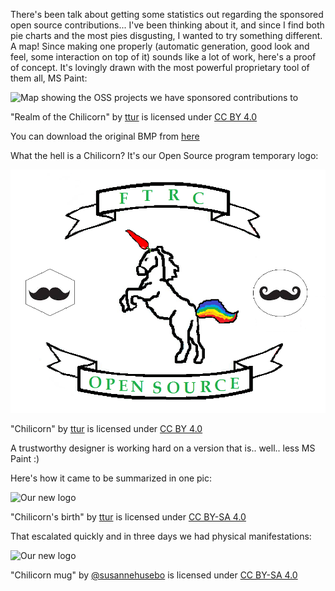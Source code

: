 
There's been talk about getting some statistics out regarding the sponsored open source contributions... I've been thinking about it, and since I find both pie charts and the most pies disgusting, I wanted to try something different. A map! Since making one properly (automatic generation, good look and feel, some interaction on top of it) sounds like a lot of work, here's a proof of concept. It's lovingly drawn with the most powerful proprietary tool of them all, MS Paint:

<div class="row text-center">
    <div class="col-sm-7">
        <img class="padded-img" src="/assets/img/realm_of_the_chilicorn.png" alt="Map showing the OSS projects we have sponsored contributions to" />
    </div>
</div>

"Realm of the Chilicorn" by [ttur](https://github.com/ttur) is licensed under [CC BY 4.0](https://creativecommons.org/licenses/by/4.0/)

You can download the original BMP from [here]()

What the hell is a Chilicorn? It's our Open Source program temporary logo:

<div class="row text-center">
    <div class="col-sm-7">
        <img class="padded-img" src="/assets/img/chilicorn.png" alt="Chilicorn" />
    </div>
</div>

"Chilicorn" by [ttur](https://github.com/ttur) is licensed under [CC BY 4.0](https://creativecommons.org/licenses/by/4.0/)

A trustworthy designer is working hard on a version that is.. well.. less MS Paint :)

Here's how it came to be summarized in one pic:

<div class="row text-center">
    <div class="col-sm-7">
        <img class="padded-img" src="/assets/img/chilicorn_birth.png" alt="Our new logo" />
    </div>
</div>

"Chilicorn's birth" by [ttur](https://github.com/ttur) is licensed under [CC BY-SA 4.0](https://creativecommons.org/licenses/by-sa/4.0/)

That escalated quickly and in three days we had physical manifestations:

<div class="row text-center">
    <div class="col-sm-7">
        <img class="padded-img" src="/assets/img/chilicorn_mug.png" alt="Our new logo" />
    </div>
</div>

"Chilicorn mug" by [@susannehusebo](https://twitter.com/susannehusebo) is licensed under [CC BY-SA 4.0](hrttps://creativecommons.org/licenses/by-sa/4.0/)
